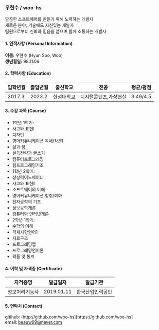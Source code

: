 ### 우현수 / woo-hs
깔끔한 소프트웨어를 만들기 위해 노력하는 개발자  
새로운 분야, 기술에도 자신있는 개발자  
팀원으로부터 신뢰와 믿음을 얻으며 함께 소통하는 개발자

#### 1. 인적사항 (Personal Information)  
**이름:** 우현수 (Hyun Soo, Woo)  
**생년월일:** 98.11.06 

#### 2. 학력사항 (Education)  
|**입학년월**|**졸업년월**|**출신학교**|**전공**|**평균/평점**|
|------------|------------|------------|--------|-------------|
|2017.3|2023.2|한성대학교|디지털콘텐츠,가상현실|3.49/4.5|

#### 3. 수강 과목 (Course)  
* 1학년 1학기: 
 * 사고와 표현I
 * 디자인
 * 영어커뮤니케이션 독해/작문I
 * 삶과 꿈
 * 설득전략과 글쓰기
 * 컴퓨터프로그래밍
 * 웹프로그래밍기초
* 1학년 2학기:
 * 상상력이노베이터
 * 사고와 표현II
 * 소프트웨어의 이해
 * 영어커뮤니케이션 청취/회화
 * 전자공학의 기초
 * 정보공학개론
 * 컴퓨터와 인터넷개론
* 2학년 1학기:
 * 수학의 이해
 * 객체지향언어1
 * 자료구조
 * 프로그래밍랩
 * 프로그래밍언어론
 * 확률 및 통계

#### 4. 어학 및 자격증 (Certificate)  
|자격증명|발급일자|발급기관|
|--------|--------|--------|
|정보처리기능사|2019.01.11|한국산업인력공단|

#### 5. 연락처 (Contact)  
gitihub: (http://github.com/woo-hs)[https://github.com/woo-hs]  
email: beauw99@naver.com 
